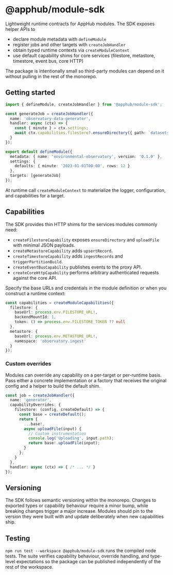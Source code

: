 # @apphub/module-sdk

Lightweight runtime contracts for AppHub modules. The SDK exposes helper APIs to

- declare module metadata with `defineModule`
- register jobs and other targets with `createJobHandler`
- obtain typed runtime contexts via `createModuleContext`
- use default capability shims for core services (filestore, metastore, timestore, event bus, core HTTP)

The package is intentionally small so third-party modules can depend on it without pulling in the rest of the monorepo.

## Getting started

```ts
import { defineModule, createJobHandler } from '@apphub/module-sdk';

const generateJob = createJobHandler({
  name: 'observatory-data-generator',
  handler: async (ctx) => {
    const { minute } = ctx.settings;
    await ctx.capabilities.filestore?.ensureDirectory({ path: `datasets/${minute}` });
  }
});

export default defineModule({
  metadata: { name: 'environmental-observatory', version: '0.1.0' },
  settings: {
    defaults: { minute: '2023-01-01T00:00', rows: 12 }
  },
  targets: [generateJob]
});
```

At runtime call `createModuleContext` to materialize the logger, configuration, and capabilities for a target.

## Capabilities

The SDK provides thin HTTP shims for the services modules commonly need:

- `createFilestoreCapability` exposes `ensureDirectory` and `uploadFile` with minimal JSON payloads.
- `createMetastoreCapability` adds `upsertRecord`.
- `createTimestoreCapability` adds `ingestRecords` and `triggerPartitionBuild`.
- `createEventBusCapability` publishes events to the proxy API.
- `createCoreHttpCapability` performs arbitrary authenticated requests against the core API.

Specify the base URLs and credentials in the module definition or when you construct a runtime context:

```ts
const capabilities = createModuleCapabilities({
  filestore: {
    baseUrl: process.env.FILESTORE_URL!,
    backendMountId: 1,
    token: () => process.env.FILESTORE_TOKEN ?? null
  },
  metastore: {
    baseUrl: process.env.METASTORE_URL!,
    namespace: 'observatory.ingest'
  }
});
```

### Custom overrides

Modules can override any capability on a per-target or per-runtime basis. Pass either a concrete implementation or a factory that receives the original config and a helper to build the default shim.

```ts
const job = createJobHandler({
  name: 'generator',
  capabilityOverrides: {
    filestore: (config, createDefault) => {
      const base = createDefault();
      return {
        ...base!,
        async uploadFile(input) {
          // Custom instrumentation
          console.log('Uploading', input.path);
          return base!.uploadFile(input);
        }
      };
    }
  },
  handler: async (ctx) => { /* ... */ }
});
```

## Versioning

The SDK follows semantic versioning within the monorepo. Changes to exported types or capability behaviour require a minor bump, while breaking changes trigger a major increase. Modules should pin to the version they were built with and update deliberately when new capabilities ship.

## Testing

`npm run test --workspace @apphub/module-sdk` runs the compiled node tests. The suite verifies capability behaviour, override handling, and type-level expectations so the package can be published independently of the rest of the workspace.
